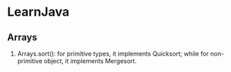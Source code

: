 # LearnJava
## Arrays
1. Arrays.sort(): for primitive types, it implements Quicksort; while for non-primitive object, it implements Mergesort. 

